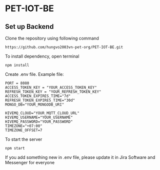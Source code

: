 # PET-IOT-BE
## Set up Backend
Clone the repository using following command
```
https://github.com/hungvo2003vn-pet-org/PET-IOT-BE.git
```

To install dependency, open terminal
```
npm install
```

Create .env file. Example file:
```
PORT = 8080
ACCESS_TOKEN_KEY = "YOUR_ACCESS_TOKEN_KEY"
REFRESH_TOKEN_KEY = "YOUR_REFRESH_TOKEN_KEY"
ACCESS_TOKEN_EXPIRES_TIME="7d"
REFRESH_TOKEN_EXPIRES_TIME="30d"
MONGO_DB="YOUR_MONGODB_URI"

HIVEMQ_CLOUD="YOUR_MQTT_CLOUD_URL"
HIVEMQ_USERNAME="YOUR_USERNAME"
HIVEMQ_PASSWORD="YOUR_PASSWORD"
TIMEZONE="+07:00"
TIMEZONE_OFFSET=7
```

To start the server
```
npm start
```

If you add something new in .env file, please update it in Jira Software and Messenger for everyone

